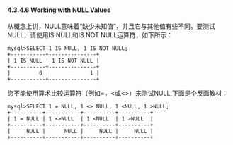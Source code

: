 #### 4.3.4.6 Working with NULL Values

从概念上讲，NULL意味着“缺少未知值”，并且它与其他值有些不同。要测试NULL，请使用IS NULL和IS NOT NULL运算符，如下所示：

```
mysql>SELECT 1 IS NULL, 1 IS NOT NULL;
+-----------+---------------+
| 1 IS NULL | 1 IS NOT NULL |
+-----------+---------------+
|         0 |             1 |
+-----------+---------------+
```

您不能使用算术比较运算符（例如=，&lt;或&lt;&gt;）来测试NULL,下面是个反面教材：

```
mysql>SELECT 1 = NULL, 1 <> NULL, 1 <NULL, 1 >NULL;
+----------+-----------+----------+----------+
| 1 = NULL | 1 <>NULL  | 1 <NULL  | 1 >NULL  |
+----------+-----------+----------+----------+
|     NULL |      NULL |     NULL |     NULL |
+----------+-----------+----------+----------+
```



